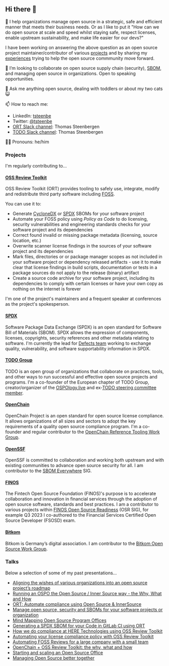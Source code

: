 ## Hi there 👋 

🏢 I help organizations manage open source in a strategic, safe and efficient manner that meets their business needs. Or as I like to put it "How can we do open source
at scale and speed whilst staying safe, respect licenses, enable upstream sustainability, and make life easier for our devs?"

I have been working on answering the above question as an open source project maintainer/contributor of various [projects](#projects) and by sharing my [experiences](#talks) trying to help the open source commmunity move forward.

🤝 I’m looking to collaborate on open source supply chain (security), [SBOM](https://www.cisa.gov/sbom), and managing open source in organizations. Open to speaking opportunities.

💬 Ask me anything open source, dealing with toddlers or about my two cats 😺

📫 How to reach me:
- LinkedIn: [tsteenbe](https://linkedin.com/in/tsteenbe)
- Twitter: [@tsteenbe](https://twitter.com/tsteenbe)
- [ORT Slack channel](https://join.slack.com/t/ort-talk/shared_invite/zt-1c7yi4sj6-mk7R1fAa6ZdW5MQ6DfAVRg): Thomas Steenbergen
- [TODO Slack channel](https://join.slack.com/t/thetodogroup/shared_invite/zt-169ok18cz-Pi6tpVHTeW9254d1FpkLew): Thomas Steenbergen

🏳️‍🌈 Pronouns: he/him

### Projects 

I'm regularly contributing to...

#### <a href="https://github.com/oss-review-toolkit/ort">OSS Review Toolkit</a>

OSS Review Toolkit (ORT) provides tooling to safely use, integrate, modify and redistribute third party software including [FOSS](https://en.wikipedia.org/wiki/Free_and_open-source_software). 

You can use it to:
- Generate [CycloneDX](https://cyclonedx.org) or [SPDX](https://spdx.dev) SBOMs for your software project
- Automate your FOSS policy using _Policy as Code_ to do licensing, security vulnerabilities and engineering standards checks for your software project and its dependencies
- Correct found invalid or missing package metadata (licensing, source location, etc.)
- Overwrite scanner license findings in the sources of your software project and its dependencies
- Mark files, directories or or package manager scopes as not included in your software project or dependency released artifacts - use it to make clear that license findings in build scripts, documentation or tests in a package sources do not apply to the release (binary) artifact
- Create a source code archive for your software project, including its dependencies to comply with certain licenses or have your own copy as nothing on the internet is forever

I'm one of the project's maintainers and a frequent speaker at conferences as the project's spokesperson.

#### <a href="https://github.com/spdx/spdx-spec">SPDX</a>

Software Package Data Exchange (SPDX) is an open standard for Software Bill of Materials (SBOM). SPDX allows the expression of components, licenses, copyrights, security references and other metadata relating to software. I'm currently the lead for [Defects team](https://lists.spdx.org/g/spdx-defects) working to exchange quality, vulnerability, and software supportability information in SPDX.

#### <a href="https://github.com/todogroup/todogroup.org">TODO Group</a>

TODO is an open group of organizations that collaborate on practices, tools, and other ways to run successful and effective open source projects and programs. I'm a co-founder of the European chapter of TODO Group, creator/organizer of the [OSPOlogy.live](https://github.com/todogroup/ospology/blob/main/ospology-live/framework.md) and ex-[TODO steering committee member](https://github.com/todogroup/governance#todo-steering-committee-tsc).

#### <a href="https://www.openchainproject.org/">OpenChain</a>

OpenChain Project is an open standard for open source license compliance. It allows organizations of all sizes and sectors to adopt the key requirements of a quality open source compliance program.  I'm a co-founder and regular contributor to the [OpenChain Reference Tooling Work Group](https://github.com/Open-Source-Compliance/Sharing-creates-value).

#### <a href="https://openssf.org/">OpenSSF</a>

OpenSSF is committed to collaboration and working both upstream and with existing communities to advance open source security for all. I am contributor to the [SBOM Everywhere](https://github.com/ossf/sbom-everywhere) SIG.

#### <a href="https://www.finos.org">FINOS</a>

The Fintech Open Source Foundation (FINOS)'s purpose is to accelerate collaboration and innovation in financial services through the adoption of open source software, standards and best practices.
I am a contributor to various projects within [FINOS Open Source Readiness](https://www.finos.org/open-source-readiness) (OSR SIG), for example Q3 2023 I co-authored to the Financial Services Certified Open Source Developer (FSOSD) exam.

#### <a href="https://www.bitkom.org/EN/">Bitkom</a>

Bitkom is Germany’s digital association. I am contributor to the [Bitkom Open Source Work Group](https://www.bitkom.org/opensource).

### Talks

Below a selection of some of my past presentations...

- [Aligning the wishes of various organizations into an open source project’s roadmap](https://drive.google.com/file/d/14Kecjl2iT5wCi2PkYk9lmI1VHLvzNKAf/view)
- [Running an OSPO the Open Source / Inner Source way - the Why, What and How](https://www.youtube.com/watch?v=n8hEJYabRv8)
- [ORT: Automate compliance using Open Source & InnerSource](https://program.foss-backstage.de/fossback23/talk/RZ8L37/)
- [Manage open source, security and SBOMs for your software projects or organization](https://www.youtube.com/watch?v=F6EEuEN5sag)
- [Mind Mapping Open Source Program Offices](https://osseu2022.sched.com/event/15z2z/mind-mapping-open-source-program-offices-ana-jimenez-santamaria-todo-group-thomas-steenbergen-epam)
- [Generating a SPDX SBOM for your Code in GitLab CI using ORT](https://static.sched.com/hosted_files/ocs2021/e2/Generating-a-SPDX-SBOM-for-your-code-in-GitLab-CI-using-ORT-Thomas-Steenbergen.pdf)
- [How we do compliance at HERE Technologies using OSS Review Toolkit](https://drive.google.com/file/d/1f8Z3DAaz7Jxcf39PWCeVNuv1HT6khELp/view)
- [Automating your license compliance policy with OSS Review Toolkit](https://archive.fosdem.org/2021/schedule/event/sca_automating_license_compliance_with_ort/)
- [Automating FOSS Reviews for a large company with a small team](https://static.sched.com/hosted_files/ocs2020/c2/automating-foss-reviews-for-a-large-company-with-a-small-team-thomas-steenbergen.pdf)
- [OpenChain + OSS Review Toolkit: the why, what and how](https://wiki.linuxfoundation.org/_media/openchain/191217_oss-review-toolkit-openchain-why-what-how_jp_caption_incl_.pdf)
- [Starting and scaling an Open Source Office](https://static.sched.com/hosted_files/osls19/f1/Starting%20and%20scaling%20an%20Open%20Source%20Office%20-%20v2.pdf)
- [Managing Open Source better together](https://events19.linuxfoundation.org/wp-content/uploads/2018/07/Managing-Open-Source-Better-Together.pdf)

